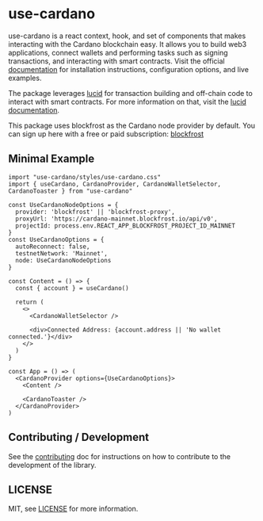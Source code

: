 # use-cardano

use-cardano is a react context, hook, and set of components that makes interacting with the Cardano blockchain easy. It allows you to build web3 applications, connect wallets and performing tasks such as signing transactions, and interacting with smart contracts. Visit the official [documentation](https://use-cardano.alangaming.com/) for installation instructions, configuration options, and live examples.

The package leverages [lucid](https://github.com/spacebudz/lucid) for transaction building and off-chain code to interact with smart contracts. For more information on that, visit the [lucid documentation](https://lucid.spacebudz.io/).

This package uses blockfrost as the Cardano node provider by default. You can sign up here with a free or paid subscription: [blockfrost](https://blockfrost.io/)
## Minimal Example

```tsx filename="minimal-example.tsx" copy
import "use-cardano/styles/use-cardano.css"
import { useCardano, CardanoProvider, CardanoWalletSelector, CardanoToaster } from "use-cardano"

const UseCardanoNodeOptions = {
  provider: 'blockfrost' || 'blockfrost-proxy',
  proxyUrl: 'https://cardano-mainnet.blockfrost.io/api/v0',
  projectId: process.env.REACT_APP_BLOCKFROST_PROJECT_ID_MAINNET
}
const UseCardanoOptions = {
  autoReconnect: false,
  testnetNetwork: 'Mainnet',
  node: UseCardanoNodeOptions
}

const Content = () => {
  const { account } = useCardano()

  return (
    <>
      <CardanoWalletSelector />

      <div>Connected Address: {account.address || 'No wallet connected.'}</div>
    </>
  )
}

const App = () => (
  <CardanoProvider options={UseCardanoOptions}>
    <Content />

    <CardanoToaster />
  </CardanoProvider>
)
```

## Contributing / Development

See the [contributing](/docs/CONTRIBUTING) doc for instructions on how to contribute to the development of the library.

## LICENSE

MIT, see [LICENSE](/LICENSE) for more information.

